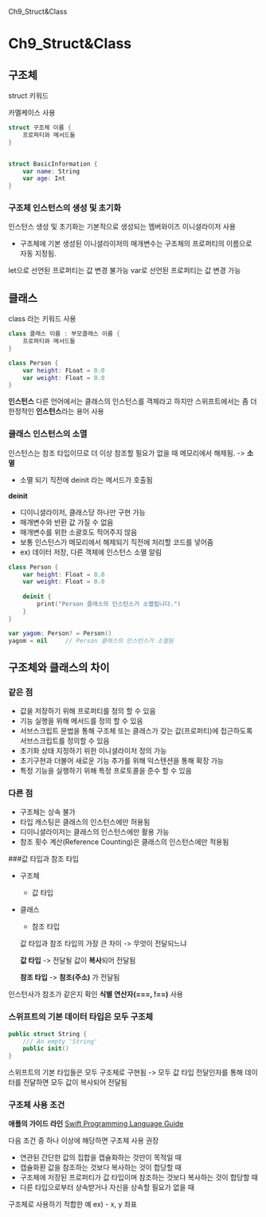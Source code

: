 Ch9_Struct&Class

# Ch9_Struct&Class

## 구조체

struct 키워드

카멜케이스 사용

```swift
struct 구조체 이름 {
    프로퍼티와 메서드들
}


struct BasicInformation {
    var name: String
    var age: Int
}
```

### 구조체 인스턴스의 생성 및 초기화
인스턴스 생성 및 초기화는 기본적으로 생성되는 멤버와이즈 이니셜라이저 사용

- 구조체에 기본 생성된 이니셜라이저의 매개변수는 구조체의 프로퍼티의 이름으로 자동 지정됨.

let으로 선언된 프로퍼티는 값 변경 불가능
var로 선언된 프로퍼티는 값 변경 가능


## 클래스

class 라는 키워드 사용

```swift
class 클래스 이름 : 부모클래스 이름 {
    프로퍼티와 메서드들
}

class Person {
    var height: FLoat = 0.0
    var weight: Float = 0.0
}

```


**인스턴스**
다른 언어에서는 클래스의 인스턴스를 객체라고 하지만 스위프트에서는 좀 더 한정적인 **인스턴스**라는 용어 사용



### 클래스 인스턴스의 소멸
인스턴스는 참조 타입이므로 더 이상 참조할 필요가 없을 때 메모리에서 해제됨.
-> **소멸**

- 소멸 되기 직전에 deinit 라는 메서드가 호출됨 

**deinit**
- 디이니셜라이저, 클래스당 하나만 구현 가능
- 매개변수와 반환 값 가질 수 없음
- 매개변수를 위한 소괄호도 적어주지 않음
- 보통 인스턴스가 메모리에서 해제되기 직전에 처리할 코드를 넣어줌
- ex) 데이터 저장, 다른 객체에 인스턴스 소멸 알림

```swift
class Person {
    var height: Float = 0.0
    var weight: Float = 0.0
    
    deinit {
        print("Person 클래스의 인스턴스가 소멸됩니다.")
    }
}

var yagom: Person? = Person()
yagom = nil     // Person 클래스의 인스턴스가 소멸됨
```


## 구조체와 클래스의 차이
### 같은 점
- 값을 저장하기 위해 프로퍼티를 정의 할 수 있음
- 기능 실행을 위해 메서드를 정의 할 수 있음
- 서브스크립트 문법을 통해 구조체 또는 클래스가 갖는 값(프로퍼티)에 접근하도록 서브스크립트를 정의할 수 있음
- 초기화 상태 지정하기 위한 이니셜라이저 정의 가능
- 초기구현과 더불어 새로운 기능 추가를 위해 익스텐션을 통해 확장 가능
- 특정 기능을 실행하기 위해 특정 프로토콜을 준수 할 수 있음

### 다른 점
- 구조체는 상속 불가
- 타입 캐스팅은 클래스의 인스턴스에만 허용됨
- 디이니셜라이저는 클래스의 인스턴스에만 활용 가능
- 참조 횟수 계산(Reference Counting)은 클래스의 인스턴스에만 적용됨


###값 타입과 참조 타입
- 구조체
    - 값 타입
- 클래스
    - 참조 타입
    
    
    값 타입과 참조 타입의 가장 큰 차이 -> 무엇이 전달되느냐
    
    **값 타입** -> 전달될 값이 **복사**되어 전달됨
    
    **참조 타입** -> **참조(주소)** 가 전달됨
    
    

인스턴사가 참조가 같은지 확인
**식별 연산자(===, !==)** 사용


### 스위프트의 기본 데이터 타입은 모두 구조체
```swift
public struct String {
    /// An empty 'String'
    public init()
}
```

스위프트의 기본 타입들은 모두 구조체로 구현됨 -> 모두 값 타입
전달인자를 통해 데이터를 전달하면 모두 값이 복사되어 전달됨



### 구조체 사용 조건
**애플의 가이드 라인**
[Swift Programming Language Guide](https://goo.gl/6HYxfT)

다음 조건 중 하나 이상에 해당하면 구조체 사용 권장

- 연관된 간단한 값의 집합을 캡슐화하는 것만이 목적일 때
- 캡슐화환 값을 참조하는 것보다 복사하는 것이 합당할 때
- 구조체에 저장된 프로퍼티가 값 타입이며 참조하는 것보다 복사하는 것이 합당할 때
- 다른 타입으로부터 상속받거나 자신을 상속할 필요가 없을 때


구조체로 사용하기 적합한 예
ex) - x, y 좌표




